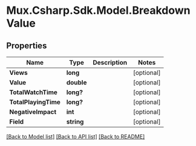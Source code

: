 # Mux.Csharp.Sdk.Model.BreakdownValue

## Properties

Name | Type | Description | Notes
------------ | ------------- | ------------- | -------------
**Views** | **long** |  | [optional] 
**Value** | **double** |  | [optional] 
**TotalWatchTime** | **long?** |  | [optional] 
**TotalPlayingTime** | **long?** |  | [optional] 
**NegativeImpact** | **int** |  | [optional] 
**Field** | **string** |  | [optional] 

[[Back to Model list]](../README.md#documentation-for-models) [[Back to API list]](../README.md#documentation-for-api-endpoints) [[Back to README]](../README.md)

